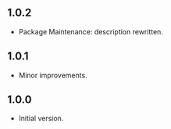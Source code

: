 ## 1.0.2

- Package Maintenance: description rewritten.


## 1.0.1

- Minor improvements.


## 1.0.0

- Initial version.
